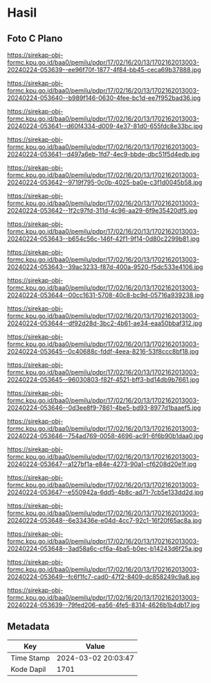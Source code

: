# Hasil

## Foto C Plano

https://sirekap-obj-formc.kpu.go.id/baa0/pemilu/pdpr/17/02/16/20/13/1702162013003-20240224-053639--ee96f70f-1877-4f84-bb45-ceca69b37888.jpg

https://sirekap-obj-formc.kpu.go.id/baa0/pemilu/pdpr/17/02/16/20/13/1702162013003-20240224-053640--b989f146-0630-4fee-bc1d-ee7f952bad36.jpg

https://sirekap-obj-formc.kpu.go.id/baa0/pemilu/pdpr/17/02/16/20/13/1702162013003-20240224-053641--d60f4334-d009-4e37-81d0-655fdc8e33bc.jpg

https://sirekap-obj-formc.kpu.go.id/baa0/pemilu/pdpr/17/02/16/20/13/1702162013003-20240224-053641--d497a6eb-1fd7-4ec9-bbde-dbc51f5d4edb.jpg

https://sirekap-obj-formc.kpu.go.id/baa0/pemilu/pdpr/17/02/16/20/13/1702162013003-20240224-053642--9719f795-0c0b-4025-ba0e-c3f1d0045b58.jpg

https://sirekap-obj-formc.kpu.go.id/baa0/pemilu/pdpr/17/02/16/20/13/1702162013003-20240224-053642--1f2c97fd-311d-4c96-aa29-6f9e35420df5.jpg

https://sirekap-obj-formc.kpu.go.id/baa0/pemilu/pdpr/17/02/16/20/13/1702162013003-20240224-053643--b654c56c-146f-42f1-9f14-0d80c2299b81.jpg

https://sirekap-obj-formc.kpu.go.id/baa0/pemilu/pdpr/17/02/16/20/13/1702162013003-20240224-053643--39ac3233-f87d-400a-9520-f5dc533e4106.jpg

https://sirekap-obj-formc.kpu.go.id/baa0/pemilu/pdpr/17/02/16/20/13/1702162013003-20240224-053644--00cc1631-5708-40c8-bc9d-05716a939238.jpg

https://sirekap-obj-formc.kpu.go.id/baa0/pemilu/pdpr/17/02/16/20/13/1702162013003-20240224-053644--df92d28d-3bc2-4b61-ae34-eaa50bbaf312.jpg

https://sirekap-obj-formc.kpu.go.id/baa0/pemilu/pdpr/17/02/16/20/13/1702162013003-20240224-053645--0c40688c-fddf-4eea-8216-53f8ccc8bf18.jpg

https://sirekap-obj-formc.kpu.go.id/baa0/pemilu/pdpr/17/02/16/20/13/1702162013003-20240224-053645--96030803-f82f-4521-bff3-bd14db9b7661.jpg

https://sirekap-obj-formc.kpu.go.id/baa0/pemilu/pdpr/17/02/16/20/13/1702162013003-20240224-053646--0d3ee8f9-7861-4be5-bd93-8977d1baaef5.jpg

https://sirekap-obj-formc.kpu.go.id/baa0/pemilu/pdpr/17/02/16/20/13/1702162013003-20240224-053646--754ad769-0058-4696-ac91-6f6b90b1daa0.jpg

https://sirekap-obj-formc.kpu.go.id/baa0/pemilu/pdpr/17/02/16/20/13/1702162013003-20240224-053647--a127bf1a-e84e-4273-90a1-cf6208d20e1f.jpg

https://sirekap-obj-formc.kpu.go.id/baa0/pemilu/pdpr/17/02/16/20/13/1702162013003-20240224-053647--e550942a-6dd5-4b8c-ad71-7cb5e133dd2d.jpg

https://sirekap-obj-formc.kpu.go.id/baa0/pemilu/pdpr/17/02/16/20/13/1702162013003-20240224-053648--6e33436e-e04d-4cc7-92c1-16f20f65ac8a.jpg

https://sirekap-obj-formc.kpu.go.id/baa0/pemilu/pdpr/17/02/16/20/13/1702162013003-20240224-053648--3ad58a6c-cf6a-4ba5-b0ec-b14243d6f25a.jpg

https://sirekap-obj-formc.kpu.go.id/baa0/pemilu/pdpr/17/02/16/20/13/1702162013003-20240224-053649--fc6f1fc7-cad0-47f2-8409-dc858249c9a8.jpg

https://sirekap-obj-formc.kpu.go.id/baa0/pemilu/pdpr/17/02/16/20/13/1702162013003-20240224-053639--79fed206-ea56-4fe5-8314-4626b1b4db17.jpg


## Metadata

| Key        | Value               |
| ---------- | ------------------- |
| Time Stamp | 2024-03-02 20:03:47 |
| Kode Dapil | 1701                |



